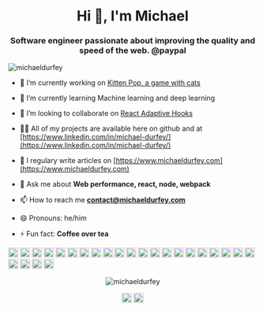 <h1 align="center">Hi 👋, I'm Michael</h1>
<h3 align="center">Software engineer passionate about improving the quality and speed of the web. @paypal</h3>
<p align="left"> <img src="https://komarev.com/ghpvc/?username=michaeldurfey" alt="michaeldurfey" /> </p>

- 🔭 I’m currently working on [Kitten Pop, a game with cats](https://www.kittenpop.net/)

- 🌱 I’m currently learning Machine learning and deep learning

- 👯 I’m looking to collaborate on [React Adaptive Hooks](https://github.com/GoogleChromeLabs/react-adaptive-hooks)

- 👨‍💻 All of my projects are available here on github and at [https://www.linkedin.com/in/michael-durfey/](https://www.linkedin.com/in/michael-durfey/)

- 📝 I regulary write articles on [https://www.michaeldurfey.com](https://www.michaeldurfey.com)

- 💬 Ask me about **Web performance, react, node, webpack**

- 📫 How to reach me **contact@michaeldurfey.com**

- 😄 Pronouns: he/him

- ⚡ Fun fact: **Coffee over tea**

<p align="left"><img src="https://konpa.github.io/devicon/devicon.git/icons/react/react-original-wordmark.svg" alt="react" width="20" height="20"/> <img src="https://konpa.github.io/devicon/devicon.git/icons/amazonwebservices/amazonwebservices-original-wordmark.svg" alt="aws" width="20" height="20"/> <img src="https://konpa.github.io/devicon/devicon.git/icons/backbonejs/backbonejs-original-wordmark.svg" alt="backbonejs" width="20" height="20"/> <img src="https://konpa.github.io/devicon/devicon.git/icons/bootstrap/bootstrap-plain.svg" alt="bootstrap" width="20" height="20"/> <img src="https://konpa.github.io/devicon/devicon.git/icons/css3/css3-original-wordmark.svg" alt="css3" width="20" height="20"/> <img src="https://konpa.github.io/devicon/devicon.git/icons/docker/docker-original-wordmark.svg" alt="docker" width="20" height="20"/> <img src="https://konpa.github.io/devicon/devicon.git/icons/gulp/gulp-plain.svg" alt="gulp" width="20" height="20"/> <img src="https://konpa.github.io/devicon/devicon.git/icons/html5/html5-original-wordmark.svg" alt="html5" width="20" height="20"/> <img src="https://konpa.github.io/devicon/devicon.git/icons/java/java-original-wordmark.svg" alt="java" width="20" height="20"/> <img src="https://konpa.github.io/devicon/devicon.git/icons/javascript/javascript-original.svg" alt="javascript" width="20" height="20"/> <img src="https://konpa.github.io/devicon/devicon.git/icons/typescript/typescript-original.svg" alt="typescript" width="20" height="20"/> <img src="https://konpa.github.io/devicon/devicon.git/icons/mongodb/mongodb-original-wordmark.svg" alt="mongodb" width="20" height="20"/> <img src="https://konpa.github.io/devicon/devicon.git/icons/mysql/mysql-original-wordmark.svg" alt="mysql" width="20" height="20"/> <img src="https://konpa.github.io/devicon/devicon.git/icons/postgresql/postgresql-original-wordmark.svg" alt="postgresql" width="20" height="20"/> <img src="https://konpa.github.io/devicon/devicon.git/icons/redis/redis-original-wordmark.svg" alt="redis" width="20" height="20"/> <img src="https://konpa.github.io/devicon/devicon.git/icons/ruby/ruby-original-wordmark.svg" alt="ruby" width="20" height="20"/> <img src="https://konpa.github.io/devicon/devicon.git/icons/sass/sass-original.svg" alt="sass" width="20" height="20"/> <img src="https://konpa.github.io/devicon/devicon.git/icons/nodejs/nodejs-original-wordmark.svg" alt="nodejs" width="20" height="20"/> <img src="https://konpa.github.io/devicon/devicon.git/icons/python/python-original-wordmark.svg" alt="python" width="20" height="20"/> <img src="https://konpa.github.io/devicon/devicon.git/icons/oracle/oracle-original.svg" alt="oracle" width="20" height="20"/> <img src="https://konpa.github.io/devicon/devicon.git/icons/nginx/nginx-original.svg" alt="nginx" width="20" height="20"/> <img src="https://konpa.github.io/devicon/devicon.git/icons/linux/linux-original.svg" alt="linux" width="20" height="20"/> <img src="https://konpa.github.io/devicon/devicon.git/icons/redux/redux-original.svg" alt="redux" width="20" height="20"/> <img src="https://konpa.github.io/devicon/devicon.git/icons/webpack/webpack-original.svg" alt="webpack" width="20" height="20"/> <img src="https://konpa.github.io/devicon/devicon.git/icons/express/express-original-wordmark.svg" alt="express" width="20" height="20"/></p><p align="center"> <img src="https://github-readme-stats.vercel.app/api?username=michaeldurfey&show_icons=true" alt="michaeldurfey" /> </p>

<p align="center">
<a href="https://twitter.com/@michaelpietro_" target="blank"><img align="center" src="https://cdn.jsdelivr.net/npm/simple-icons@3.0.1/icons/twitter.svg" alt="@michaelpietro_" height="20" width="20" /></a>
<a href="https://linkedin.com/in/michael-durfey" target="blank"><img align="center" src="https://cdn.jsdelivr.net/npm/simple-icons@3.0.1/icons/linkedin.svg" alt="michael-durfey" height="20" width="20" /></a>
</p>
